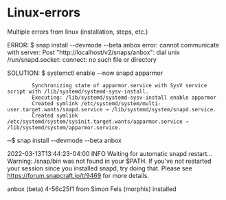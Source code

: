 # Linux-errors
Multiple errors from linux (installation, steps, etc.)

ERROR: $ snap install --devmode --beta anbox 
         error: cannot communicate with server: Post "http://localhost/v2/snaps/anbox": dial unix /run/snapd.socket: connect: no such file or directory

SOLUTION: $ systemctl enable --now snapd apparmor

            Synchronizing state of apparmor.service with SysV service script with /lib/systemd/systemd-sysv-install.
            Executing: /lib/systemd/systemd-sysv-install enable apparmor
            Created symlink /etc/systemd/system/multi-user.target.wants/snapd.service → /lib/systemd/system/snapd.service.
            Created symlink /etc/systemd/system/sysinit.target.wants/apparmor.service → /lib/systemd/system/apparmor.service.
                                                                                                                                   
─$ snap install --devmode --beta anbox  

  2022-03-13T13:44:23-04:00 INFO Waiting for automatic snapd restart...
  Warning: /snap/bin was not found in your $PATH. If you've not restarted your session since you
         installed snapd, try doing that. Please see https://forum.snapcraft.io/t/9469 for more
         details.

  anbox (beta) 4-56c25f1 from Simon Fels (morphis) installed
                                                             
